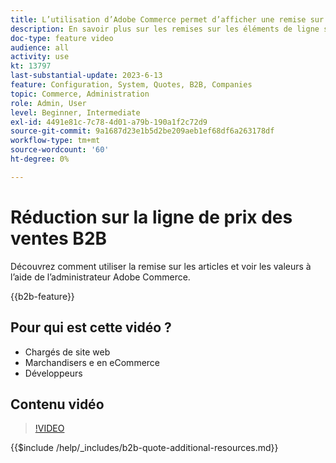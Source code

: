 ```yaml
---
title: L’utilisation d’Adobe Commerce permet d’afficher une remise sur un article pour un devis
description: En savoir plus sur les remises sur les éléments de ligne sur un guillemet B2B dans Adobe Commerce
doc-type: feature video
audience: all
activity: use
kt: 13797
last-substantial-update: 2023-6-13
feature: Configuration, System, Quotes, B2B, Companies
topic: Commerce, Administration
role: Admin, User
level: Beginner, Intermediate
exl-id: 4491e81c-7c78-4d01-a79b-190a1f2c72d9
source-git-commit: 9a1687d23e1b5d2be209aeb1ef68df6a263178df
workflow-type: tm+mt
source-wordcount: '60'
ht-degree: 0%

---
```


# Réduction sur la ligne de prix des ventes B2B

Découvrez comment utiliser la remise sur les articles et voir les valeurs à l’aide de l’administrateur Adobe Commerce.

{{b2b-feature}}

## Pour qui est cette vidéo ?

- Chargés de site web
- Marchandisers e en eCommerce
- Développeurs

## Contenu vidéo

>[!VIDEO](https://video.tv.adobe.com/v/3420415?learn=on)

{{$include /help/_includes/b2b-quote-additional-resources.md}}
